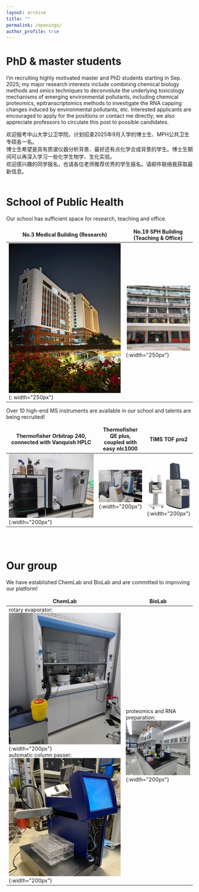 ```yaml
---
layout: archive
title: ""
permalink: /openings/
author_profile: true
---
```


<!---
# __Postdoc Post__   
We also have a few openings for Postdoc working with me. The major areas of interest are: MS-based omics for molecular toxicology studies. Please contact me for details or check out <a href="https://sph.sysu.edu.cn/article/2494">our post here</a> or contact me for details.

招收博士后研究员(逸仙博士后)。目标工作方向为基于质谱的多组学对新型环境污染物的分子毒理学机制进行探索。     
可访问<a href="https://sph.sysu.edu.cn/article/2494">此链接</a>或者邮件联系本人。  
<br>
--->

# __PhD & master students__   
I’m recruiting highly motivated master and PhD students starting in Sep. 2025; my major research interests include combining chemical biology methods and omics techniques to deconvolute the underlying toxicology mechanisms of emerging environmental pollutants, including chemical proteomics, epitranscriptomics methods to investigate the RNA capping changes induced by environmental pollutants, etc. Interested applicants are encouraged to apply for the positions or contact me directly; we also appreciate professors to circulate this post to possible candidates.

欢迎报考中山大学公卫学院。计划招录2025年9月入学的博士生、MPH公共卫生专硕各一名。<br>
博士生希望是具有质谱仪器分析背景、最好还有点化学合成背景的学生。博士生期间可以再深入学习一些化学生物学、生化实验。<br>
欢迎感兴趣的同学报名，也请各位老师推荐优秀的学生报名。请邮件联络我获取最新信息。
<br><br>

# __School of Public Health__
Our school has sufficient space for research, teaching and office.<br>
<style>
table {
    border-collapse: collapse;
    border:none;
}
td, th {
    border: none;
}
table th:first-of-type {
    width: 8cm;
}
table th:first-of-type(2) {
    width: 8cm;
}
</style>
    
No.3 Medical Building (Research)|No.19 SPH Building (Teaching & Office)
---|---
![学院科研楼](/images/科研楼.jpg){: width="250px"}|![学院办公楼](/images/办公楼.jpg){:width="250px"}   
    
Over 10 high-end MS instruments are available in our school and talents are being recruited!<br>
<style>
table {
    border-collapse: collapse;
    border:none;
}
td, th {
    border: none;
}
table th:first-of-type {
    width: 8cm;
}
table th:first-of-type(2) {
    width: 8cm;
}
table th:first-of-type(3) {
    width: 8cm;
}
</style>

|Thermofisher Orbitrap 240, <br>connected with Vanquish HPLC | Thermofisher QE plus,<br>coupled with easy nlc1000|TIMS TOF pro2|
---|---|---
|![质谱仪器1](/images/240.jpg){:width="200px"} | ![质谱仪器2](/images/QE.jpg){:width="200px"} |![质谱仪器3](/images/timsTOF.jpg){:width="200px"}|

<br><br>
# __Our group__
We have established ChemLab and BioLab and are committed to improving our platform!<br>

|ChemLab |BioLab|
---|---
rotary evaporator:<br> ![旋蒸仪](/images/旋蒸仪.jpg){:width="200px"} <br>automatic column passer:<br> ![过柱机](/images/过柱机2.jpg){:width="200px"}| proteomics and RNA preparation:<br> ![生物实验室](/images/biolab.jpg){:width="200px"} |
